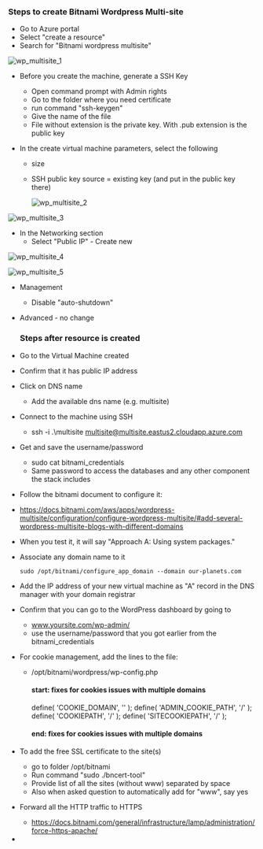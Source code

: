 ### Steps to create Bitnami Wordpress Multi-site

- Go to Azure portal
- Select "create a resource"
- Search for "Bitnami wordpress multisite"

![wp_multisite_1](WordPressMultiSite_Azure.assets/wp_multisite_1.png)

- Before you create the machine, generate a SSH Key

  - Open command prompt with Admin rights
  - Go to the folder where you need certificate
  - run command "ssh-keygen"
  - Give the name of the file
  - File without extension is the private key. With .pub extension is the public key

- In the create virtual machine parameters, select the following

  - size

  - SSH public key source = existing key (and put in the public key there)

    ![wp_multisite_2](WordPressMultiSite_Azure.assets/wp_multisite_2.png)

![wp_multisite_3](WordPressMultiSite_Azure.assets/wp_multisite_3.png)

- In the Networking section
  - Select "Public IP" - Create new

![wp_multisite_4](WordPressMultiSite_Azure.assets/wp_multisite_4.png)

![wp_multisite_5](WordPressMultiSite_Azure.assets/wp_multisite_5.png)

- Management

  - Disable "auto-shutdown"

- Advanced - no change

  ### Steps after resource is created

- Go to the Virtual Machine created

- Confirm that it has public IP address

- Click on DNS name

  - Add the available dns name (e.g. multisite)

- Connect to the machine using SSH

  - ssh -i .\multisite multisite@multisite.eastus2.cloudapp.azure.com

- Get and save the username/password

  - sudo cat bitnami_credentials
  - Same password to access the databases and any other component the stack includes

- Follow the bitnami document to configure it:

- https://docs.bitnami.com/aws/apps/wordpress-multisite/configuration/configure-wordpress-multisite/#add-several-wordpress-multisite-blogs-with-different-domains

- When you test it, it will say "Approach A: Using system packages."

- Associate any domain name to it

  ```shell
  sudo /opt/bitnami/configure_app_domain --domain our-planets.com
  ```

- Add the IP address of your new virtual machine as "A" record in the DNS manager with your domain registrar

- Confirm that you can go to the WordPress dashboard by going to

  - www.yoursite.com/wp-admin/
  - use the username/password that you got earlier from the bitnami_credentials

- For cookie management, add the lines to the file:

  - /opt/bitnami/wordpress/wp-config.php

    #### start: fixes for cookies issues with multiple domains

      define( 'COOKIE_DOMAIN', '' );
      define( 'ADMIN_COOKIE_PATH', '/' );
      define( 'COOKIEPATH', '/' );
      define( 'SITECOOKIEPATH', '/' );

    #### end:   fixes for cookies issues with multiple domains

- To add the free SSL certificate to the site(s)

  - go to folder /opt/bitnami
  - Run command "sudo ./bncert-tool"
  - Provide list of all the sites (without www) separated by space
  - Also when asked question to automatically add for "www", say yes

- Forward all the HTTP traffic to HTTPS 

  - https://docs.bitnami.com/general/infrastructure/lamp/administration/force-https-apache/

- 

  